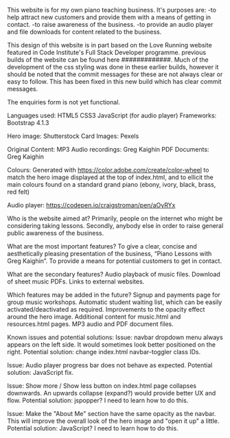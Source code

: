 This website is for my own piano teaching business.
It's purposes are:
-to help attract new customers and provide them with a means of getting in contact.
-to raise awareness of the business.
-to provide an audio player and file downloads for content related to the business.

This design of this website is in part based on the Love Running website featured in Code Institute's Full Stack Developer programme.
previous builds of the website can be found here #############. Much of the development of the css styling was done in these earlier builds,
however it should be noted that the commit messages for these are not always clear or easy to follow.
This has been fixed in this new build which has clear commit messages.

The enquiries form is not yet functional.

Languages used:
HTML5
CSS3
JavaScript (for audio player)
Frameworks:
Bootstrap 4.1.3

Hero image: Shutterstock
Card Images: Pexels

Original Content:
MP3 Audio recordings: Greg Kaighin
PDF Documents: Greg Kaighin

Colours: Generated with https://color.adobe.com/create/color-wheel to match the hero image displayed at the top of index.html,
and to ellicit the main colours found on a standard grand piano (ebony, ivory, black, brass, red felt)

Audio player: https://codepen.io/craigstroman/pen/aOyRYx

Who is the website aimed at?
Primarily, people on the internet who might be considering taking lessons.
Secondly, anybody else in order to raise general public awareness of the business.

What are the most important features?
To give a clear, concise and aesthetically pleasing presentation of the business, “Piano Lessons with Greg Kaighin”.
To provide a means for potential customers to get in contact.

What are the secondary features?
Audio playback of music files.
Download of sheet music PDFs.
Links to external websites.

Which features may be added in the future?
Signup and payments page for group music workshops.
Automatic student waiting list, which can be easily activated/deactivated as required.
Improvements to the opacity effect around the hero image.
Additional content for music.html and resources.html pages. MP3 audio and PDF document files.

Known issues and potential solutions:
Issue: navbar dropdown menu always appears on the left side. It would sometimes look better positioned on the right.
Potential solution: change index.html navbar-toggler class IDs.

Issue: Audio player progress bar does not behave as expected.
Potential solution: JavaScript fix.

Issue: Show more / Show less button on index.html page collapses downwards. An upwards collapse (expand?) would provide better UX and
flow.
Potential solution: jspopper? I need to learn how to do this.

Issue: Make the "About Me" section have the same opacity as the navbar. This will improve the overall look of the hero image
and "open it up" a little.
Potential solution: JavaScript? I need to learn how to do this.




